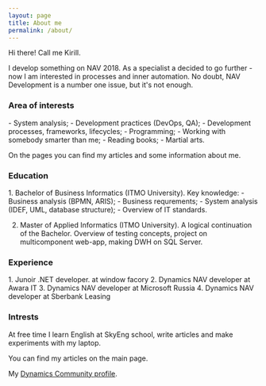 ```yaml
---
layout: page
title: About me
permalink: /about/
---
```



Hi there!
Call me Kirill.

I develop something on NAV 2018. As a specialist a decided to go further - now I am interested in processes and inner automation. No doubt, NAV Development is a number one issue, but it's not enough.

<h3>Area of interests</h3>
- System analysis;
- Development practices (DevOps, QA);
- Development processes, frameworks, lifecycles;
- Programming;
- Working with somebody smarter than me;
- Reading books;
- Martial arts.

On the pages you can find my articles and some information about me.

<h3>Education</h3>
1. Bachelor of Business Informatics (ITMO University).
Key knowledge:
- Business analysis (BPMN, ARIS);
- Business requrements;
- System analysis (IDEF, UML, database structure);
- Overview of IT standards.

2. Master of Applied Informatics (ITMO University).
A logical continuation of the Bachelor. Overview of testing concepts, project on multicomponent web-app, making DWH on SQL Server.

<h3>Experience</h3>
1. Junoir .NET developer. at window facory
2. Dynamics NAV developer at Awara IT
3. Dynamics NAV developer at Microsoft Russia
4. Dynamics NAV developer at Sberbank Leasing

<h3>Intrests</h3>
At free time I learn English at SkyEng school, write articles and make experiments with my laptop.


You can find my articles on the main page.

My [Dynamics Community profile][dynamics-community].

[dynamics-community]: https://community.dynamics.com/nav/b/kirillcheremisinnav